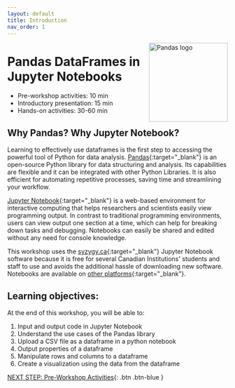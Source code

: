 ```yaml
---
layout: default
title: Introduction 
nav_order: 1
---
```

<img src="images/pandas-dataframes-logo.svg" style="float:right; width: 180px;" alt="Pandas logo">

# Pandas DataFrames in Jupyter Notebooks

- Pre-workshop activities: 10 min 
- Introductory presentation: 15 min
- Hands-on activities: 30-60 min

## Why Pandas? Why Jupyter Notebook? 
Learning to effectively use dataframes is the first step to accessing the powerful tool of Python for data analysis. [Pandas](https://pandas.pydata.org/docs/){:target="_blank"} is an open-source Python library for data structuring and analysis. Its capabilities are flexible and it can be integrated with other Python Libraries. It is also efficient for automating repetitive processes, saving time and streamlining your workflow. 
<br>

[Jupyter Notebook](https://jupyter.org/){:target="_blank"} is a web-based environment for interactive computing that helps researchers and scientists easily view programming output. In contrast to traditional programming environments, users can view output one section at a time, which can help for breaking down tasks and debugging. Notebooks can easily be shared and edited without any need for console knowledge. 

This workshop uses the [syzygy.ca](https://syzygy.ca/){:target="_blank"} Jupyter Notebook software because it is free for several Canadian Institutions' students and staff to use and avoids the additional hassle of downloading new software. Notebooks are available on [other platforms](https://en.wikipedia.org/wiki/Notebook_interface){:target="_blank"}.

## Learning objectives:

At the end of this workshop, you will be able to:

1. Input and output code in Jupyter Notebook
2. Understand the use cases of the Pandas library
3. Upload a CSV file as a dataframe in a python notebook
4. Output properties of a dataframe
5. Manipulate rows and columns to a dataframe
6. Create a visualization using the data from the dataframe

 
[NEXT STEP: Pre-Workshop Activities](pre-workshop.html){: .btn .btn-blue }
